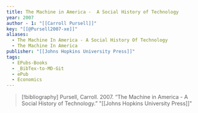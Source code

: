```yaml
---
title: The Machine in America -  A Social History of Technology
year: 2007
author - 1: "[[Carroll Pursell]]"
key: "[[@Pursell2007-xe]]"
aliases:
  - The Machine In America - A Social History Of Technology
  - The Machine In America
publisher: "[[Johns Hopkins University Press]]"
tags:
  - EPubs-Books
  - _BibTex-to-MD-Git
  - ePub
  - Economics
---
```


> [!bibliography]
> Pursell, Carroll. 2007. “The Machine in America -  A Social History of Technology.” "[[Johns Hopkins University Press]]"